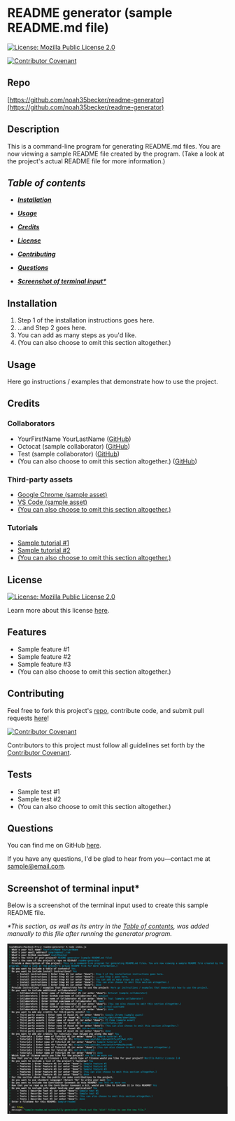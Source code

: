 # README generator (sample README.md file)
[![License: Mozilla Public License 2.0](https://img.shields.io/badge/License-Mozilla%20Public%20License%202.0-informational.svg)](https://choosealicense.com/licenses/mpl-2.0)

[![Contributor Covenant](https://img.shields.io/badge/Contributor%20Covenant-2.1-4baaaa.svg)](https://www.contributor-covenant.org/version/2/1/code_of_conduct/)
    

## Repo
[https://github.com/noah35becker/readme-generator](https://github.com/noah35becker/readme-generator)


## Description
This is a command-line program for generating README.md files. You are now viewing a sample README file created by the program. (Take a look at the project's actual README file for more information.)


<i><b>
## Table of contents
- [Installation](#installation)
- [Usage](#usage)
- [Credits](#credits)
- [License](#license)

- [Contributing](#contributing)

- [Questions](#questions)
- [Screenshot of terminal input*](#screenshot-of-terminal-input)
</i></b>


## Installation
1. Step 1 of the installation instructions goes here.
2. ...and Step 2 goes here.
3. You can add as many steps as you'd like.
4. (You can also choose to omit this section altogether.)


## Usage
Here go instructions / examples that demonstrate how to use the project.


## Credits

### Collaborators
- YourFirstName YourLastName ([GitHub](https://github.com/noah35becker))
- Octocat (sample collaborator) ([GitHub](https://github.com/octocat))
- Test (sample collaborator) ([GitHub](https://github.com/test))
- (You can also choose to omit this section altogether.) ([GitHub](https://github.com/not-a-real-username))

### Third-party assets
- [Google Chrome (sample asset)](https://www.google.com/chrome/downloads/)
- [VS Code (sample asset)](https://code.visualstudio.com/)
- [(You can also choose to omit this section altogether.)](not-a-real-link)

### Tutorials
- [Sample tutorial #1](https://www.youtube.com/watch?v=HIj8wU_rGIU)
- [Sample tutorial #2](https://www.youtube.com/watch?v=5HaJPpihkBI)
- [(You can also choose to omit this section altogether.)](not-a-real-link)


## License

[![License: Mozilla Public License 2.0](https://img.shields.io/badge/License-Mozilla%20Public%20License%202.0-informational.svg)](https://choosealicense.com/licenses/mpl-2.0)

Learn more about this license [here](https://choosealicense.com/licenses/mpl-2.0).



## Features
- Sample feature #1
- Sample feature #2
- Sample feature #3
- (You can also choose to omit this section altogether.)


## Contributing
Feel free to fork this project's [repo](https://github.com/noah35becker/readme-generator), contribute code, and submit pull requests [here](https://github.com/noah35becker/readme-generator/pulls)!

[![Contributor Covenant](https://img.shields.io/badge/Contributor%20Covenant-2.1-4baaaa.svg)](https://www.contributor-covenant.org/version/2/1/code_of_conduct/)

Contributors to this project must follow all guidelines set forth by the [Contributor Covenant](https://www.contributor-covenant.org/version/2/1/code_of_conduct/).



## Tests
- Sample test #1
- Sample test #2
- (You can also choose to omit this section altogether.)


## Questions
You can find me on GitHub [here](https://github.com/noah35becker).

If you have any questions, I'd be glad to hear from you—contact me at [sample@email.com](mailto:sample@email.com).


## Screenshot of terminal input*
Below is a screenshot of the terminal input used to create this sample README file.

<i>*This section, as well as its entry in the [Table of contents](#table-of-contents), was added manually to this file after running the generator program.</i>

![Screenshot of terminal input](./assets/images/sample-readme-terminal-input.png)